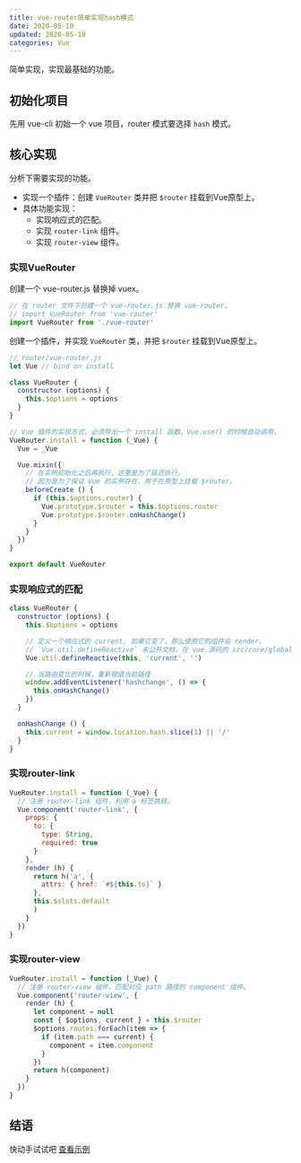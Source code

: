```yaml
---
title: vue-router简单实现hash模式
date: 2020-05-10
updated: 2020-05-10
categories: Vue
---
```


简单实现，实现最基础的功能。

## 初始化项目

先用 vue-cli 初始一个 vue 项目，router 模式要选择 `hash` 模式。

## 核心实现

分析下需要实现的功能。

- 实现一个插件：创建 `VueRouter` 类并把 `$router` 挂载到Vue原型上。
- 具体功能实现：
  - 实现响应式的匹配。
  - 实现 `router-link` 组件。
  - 实现 `router-view` 组件。

### 实现VueRouter

创建一个 vue-router.js 替换掉 vuex。

```js
// 在 router 文件下创建一个 vue-router.js 替换 vue-router。
// import VueRouter from 'vue-router'
import VueRouter from './vue-router'
```

创建一个插件，并实现 `VueRouter` 类，并把 `$router` 挂载到Vue原型上。

```javascript
// router/vue-router.js
let Vue // bind on install

class VueRouter {
  constructor (options) {
    this.$options = options
  }
}

// Vue 插件的实现方式，必须导出一个 install 函数。Vue.use() 的时候自动调用。
VueRouter.install = function (_Vue) {
  Vue = _Vue

  Vue.mixin({
    // 在实例初始化之后再执行，这里是为了延迟执行。
    // 因为是为了保证 Vue 的实例存在，用于在原型上挂载 $router。
    beforeCreate () {
      if (this.$options.router) {
        Vue.prototype.$router = this.$options.router
        Vue.prototype.$router.onHashChange()
      }
    }
  })
}

export default VueRouter
```

### 实现响应式的匹配

```js
class VueRouter {
  constructor (options) {
    this.$options = options

    // 定义一个响应式的 current, 如果它变了，那么使用它的组件会 render。
    // `Vue.util.defineReactive` 未公开文档，在 vue 源码的 src/core/global-api/index.js 里面。
    Vue.util.defineReactive(this, 'current', '')

    // 当路由变化的时候，重新赋值当前路径
    window.addEventListener('hashchange', () => {
      this.onHashChange()
    })
  }

  onHashChange () {
    this.current = window.location.hash.slice(1) || '/'
  }
}
```

### 实现router-link

```js
VueRouter.install = function (_Vue) {
  // 注册 router-link 组件，利用 a 标签跳转。
  Vue.component('router-link', {
    props: {
      to: {
        type: String,
        required: true
      }
    },
    render (h) {
      return h('a', {
        attrs: { href: `#${this.to}` }
      },
      this.$slots.default
      )
    }
  })
}
```

### 实现router-view

```js
VueRouter.install = function (_Vue) {
  // 注册 router-view 组件，匹配对应 path 路径的 component 组件。
  Vue.component('router-view', {
    render (h) {
      let component = null
      const { $options, current } = this.$router
      $options.routes.forEach(item => {
        if (item.path === current) {
          component = item.component
        }
      })
      return h(component)
    }
  })
}
```

## 结语

快动手试试吧 [查看示例](https://github.com/haiweilian/laboratory/tree/Vue@vue-router-hash-simple-implementation)

